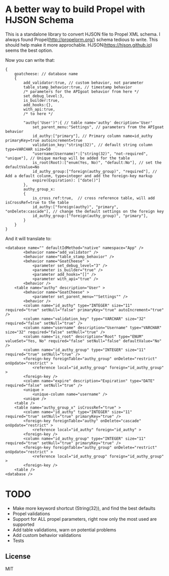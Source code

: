# A better way to build Propel with HJSON Schema

This is a standalone library to convert HJSON file to Propel XML schema.
I always found Propel(http://propelorm.org/) schema tedious to write. This should help make it more approchable. HJSON(https://hjson.github.io) seems the best option.

Now you can write that:
```
{
    goatcheese: // database name
    {
        add_validator:true, // custom behavior, not parameter
        table_stamp_behavior:true, // timestamp behavior
        /* parameters for the APIgoat behavior from here */
        set_debug_level:3,
        is_builder:true,
        add_hooks:{},
        with_api:true,
        /* to here */

        "authy('User')":{ // table name='authy' decription='User'
            set_parent_menu:"Settings", // parameters from the APIgoat behavior
            id_authy:["primary"], // Primary column name=id_authy primaryKey=true autoincrement=true
            validation_key:"string(32)", // default string column type=VARCHAR size=50
            "username(Username)":["string(32)", "not-required", "unique"], // Unique markup will be added for the table
            is_root(Root):["enum(Yes, No)", "default:No"], // set the defaultValue=No
            id_authy_group:["foreign(authy_group)", "required"], // Add a default colunm, type=integer and add the foreign-key markup
            expire(Expiration): ["date()"]
        },
        authy_group_x:
        {
            is_cross_ref:true,  // cross reference table, will add isCrossRef=true to the table
            id_authy:["foreign(authy)", "primary", "onDelete:cascade"], // change the default settings on the foreign key
            id_authy_group:["foreign(authy_group)", "primary"],
        }
    }
}
```
    
And it will translate to:

    <database name="" defaultIdMethod="native" namespace="App" />
            <behavior name="add_validator" />
            <behavior name="table_stamp_behavior" />
            <behavior name="GoatCheese" >
                <parameter set_debug_level="3" />
                <parameter is_builder="true" />
                <parameter add_hooks="[]" />
                <parameter with_api="true" />
            <behavior />
        <table name="authy" description="User" >
            <behavior name="GoatCheese" >
                <parameter set_parent_menu=""Settings"" />
            <behavior />
            <column name="id_authy" type="INTEGER" size="11" required="true" setNull="false" primaryKey="true" autoIncrement="true" />
            <column name="validation_key" type="VARCHAR" size="32" required="false" setNull="true" />
            <column name="username" description="Username" type="VARCHAR" size="32" required="false" setNull="true" />
            <column name="is_root" description="Root" type="ENUM" valueSet="Yes, No" required="false" setNull="false" defaultValue="No" />
            <column name="id_authy_group" type="INTEGER" size="11" required="true" setNull="true" />
            <foreign-key foreignTable="authy_group" onDelete="restrict" onUpdate="restrict" >
                <reference local="id_authy_group" foreign="id_authy_group" >
            <foreign-key />
            <column name="expire" description="Expiration" type="DATE" required="false" setNull="true" />
            <unique >
                <unique-column name="username" />
            <unique />
        <table />
        <table name="authy_group_x" isCrossRef="true" >
            <column name="id_authy" type="INTEGER" size="11" required="true" setNull="true" primaryKey="true" />
            <foreign-key foreignTable="authy" onDelete="cascade" onUpdate="restrict" >
                <reference local="id_authy" foreign="id_authy" >
            <foreign-key />
            <column name="id_authy_group" type="INTEGER" size="11" required="true" setNull="true" primaryKey="true" />
            <foreign-key foreignTable="authy_group" onDelete="restrict" onUpdate="restrict" >
                <reference local="id_authy_group" foreign="id_authy_group" >
            <foreign-key />
        <table />
    <database />


# TODO
* Make more keyword shortcut (String(32)), and find the best defaults
* Propel validations
* Support for ALL propel parameters, right now only the most used are supported
* Add table validations, warn on potential problems
* Add custom behavior validations
* Tests

License
----

MIT